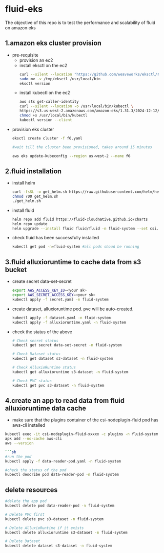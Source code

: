# fluid-eks
The objective of this repo is to test the performance and scalability of fluid on amazon eks

## 1.amazon eks cluster provision

- pre-requisite
  - provision an ec2
  - install eksctl on the ec2
    ```sh
    curl --silent --location "https://github.com/weaveworks/eksctl/releases/latest/download/eksctl_$(uname -s)_amd64.tar.gz" | tar xz -C /tmp
    sudo mv -v /tmp/eksctl /usr/local/bin
    eksctl version
    ```
  - install kubectl on the ec2
    ```sh
    aws sts get-caller-identity
    curl --silent --location -o /usr/local/bin/kubectl \
    https://s3.us-west-2.amazonaws.com/amazon-eks/1.31.3/2024-12-12/bin/linux/amd64/kubectl
    chmod +x /usr/local/bin/kubectl
    kubectl version --client
    ```
- provision eks cluster
  ```sh
  eksctl create cluster -f f6.yaml

  #wait till the cluster been provisioned, takes around 15 minutes

  aws eks update-kubeconfig --region us-west-2 --name f6
  ```

## 2.fluid installation

-  install helm
   ```sh
   curl -fsSL -o get_helm.sh https://raw.githubusercontent.com/helm/helm/main/scripts/get-helm-3
   chmod 700 get_helm.sh
   ./get_helm.sh
   ```
-  install fluid
   ```sh
   helm repo add fluid https://fluid-cloudnative.github.io/charts
   helm repo update
   helm upgrade --install fluid fluid/fluid -n fluid-system --set csi.kubelet.kubeConfigFile="/var/lib/kubelet/kubeconfig" --set csi.kubelet.certDir="/etc/kubernetes/pki"
   ```

- check fluid has been successfully installed
  ```sh
  kubectl get pod -n=fluid-system #all pods shoud be running
  ```
## 3.fluid alluxioruntime to cache data from s3 bucket
- create secret data-set-secret
  ```sh
  export AWS_ACCESS_KEY_ID=<your ak>
  export AWS_SECRET_ACCESS_KEY=<your sk>
  kubectl apply -f secret.yaml -n fluid-system
  ```
- create dataset, alluxioruntime pod. pvc will be auto-created. 
  ```sh
  kubectl apply -f dataset.yaml -n fluid-system
  kubectl apply -f alluxioruntime.yaml -n fluid-system
  ```
- check the status of the above
  ```sh
  # Check secret status
  kubectl get secret data-set-secret -n fluid-system

  # Check Dataset status
  kubectl get dataset s3-dataset -n fluid-system
  
  # Check AlluxioRuntime status
  kubectl get alluxioruntime s3-dataset -n fluid-system
  
  # Check PVC status
  kubectl get pvc s3-dataset -n fluid-system
  ```

## 4.create an app to read data from fluid alluxioruntime data cache
- make sure that the plugins container of the csi-nodeplugin-fluid pod has aws-cli installed
```sh
kubectl exec -it csi-nodeplugin-fluid-xxxxx -c plugins -n fluid-system -- /bin/sh
apk add --no-cache aws-cli
aws --version

```sh
#run the pod
kubectl apply -f data-reader-pod.yaml -n fluid-system

#check the status of the pod
kubectl describe pod data-reader-pod -n fluid-system
```

## delete resources
```sh
#delete the app pod
kubectl delete pod data-reader-pod -n fluid-system

# Delete PVC first
kubectl delete pvc s3-dataset -n fluid-system

# Delete AlluxioRuntime if it exists
kubectl delete alluxioruntime s3-dataset -n fluid-system

# Delete Dataset
kubectl delete dataset s3-dataset -n fluid-system
```


